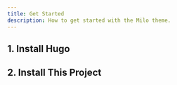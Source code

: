```yaml
---
title: Get Started
description: How to get started with the Milo theme.
---
```


## 1. Install Hugo 

## 2. Install This Project

